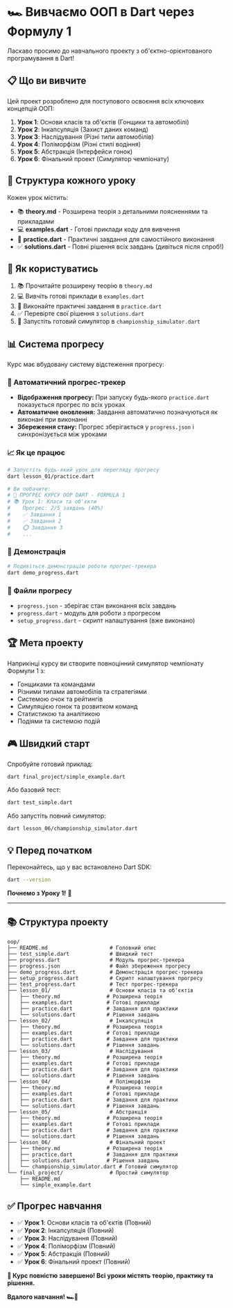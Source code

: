 # 🏎️ Вивчаємо ООП в Dart через Формулу 1

Ласкаво просимо до навчального проекту з об'єктно-орієнтованого програмування в Dart! 

## 📋 Що ви вивчите

Цей проект розроблено для поступового освоєння всіх ключових концепцій ООП:

1. **Урок 1**: Основи класів та об'єктів (Гонщики та автомобілі)
2. **Урок 2**: Інкапсуляція (Захист даних команд)
3. **Урок 3**: Наслідування (Різні типи автомобілів)
4. **Урок 4**: Поліморфізм (Різні стилі водіння)
5. **Урок 5**: Абстракція (Інтерфейси гонок)
6. **Урок 6**: Фінальний проект (Симулятор чемпіонату)

## 🎯 Структура кожного уроку

Кожен урок містить:
- 📚 **theory.md** - Розширена теорія з детальними поясненнями та прикладами
- 💻 **examples.dart** - Готові приклади коду для вивчення
- 🎯 **practice.dart** - Практичні завдання для самостійного виконання
- ✅ **solutions.dart** - Повні рішення всіх завдань (дивіться після спроб!)

## 🚀 Як користуватись

1. 📚 Прочитайте розширену теорію в `theory.md`
2. 💻 Вивчіть готові приклади в `examples.dart`
3. 🎯 Виконайте практичні завдання в `practice.dart`
4. ✅ Перевірте свої рішення з `solutions.dart`
5. 🏁 Запустіть готовий симулятор в `championship_simulator.dart`

## 📊 Система прогресу

Курс має вбудовану систему відстеження прогресу:

### 🎯 Автоматичний прогрес-трекер
- **Відображення прогресу:** При запуску будь-якого `practice.dart` показується прогрес по всіх уроках
- **Автоматичне оновлення:** Завдання автоматично позначуються як виконані при виконанні
- **Збереження стану:** Прогрес зберігається у `progress.json` і синхронізується між уроками

### 📈 Як це працює
```bash
# Запустіть будь-який урок для перегляду прогресу
dart lesson_01/practice.dart

# Ви побачите:
# 🏁 ПРОГРЕС КУРСУ OOP DART - FORMULA 1
# 📚 Урок 1: Класи та об'єкти
#    Прогрес: 2/5 завдань (40%)
#    ✅ Завдання 1
#    ✅ Завдання 2
#    ⭕ Завдання 3
#    ...
```

### 🔧 Демонстрація
```bash
# Подивіться демонстрацію роботи прогрес-трекера
dart demo_progress.dart
```

### 📁 Файли прогресу
- `progress.json` - зберігає стан виконання всіх завдань
- `progress.dart` - модуль для роботи з прогресом
- `setup_progress.dart` - скрипт налаштування (вже виконано)

## 🏆 Мета проекту

Наприкінці курсу ви створите повноцінний симулятор чемпіонату Формули 1 з:
- Гонщиками та командами
- Різними типами автомобілів та стратегіями
- Системою очок та рейтингів
- Симуляцією гонок та розвитком команд
- Статистикою та аналітикою
- Подіями та системою подій

## 🎮 Швидкий старт

Спробуйте готовий приклад:
```bash
dart final_project/simple_example.dart
```

Або базовий тест:
```bash
dart test_simple.dart
```

Або запустіть повний симулятор:
```bash
dart lesson_06/championship_simulator.dart
```

## 💡 Перед початком

Переконайтесь, що у вас встановлено Dart SDK:
```bash
dart --version
```

**Почнемо з Уроку 1!** 🏁

---

## 📚 Структура проекту

```
oop/
├── README.md                    # Головний опис
├── test_simple.dart             # Швидкий тест
├── progress.dart                # Модуль прогрес-трекера
├── progress.json                # Файл збереження прогресу
├── demo_progress.dart           # Демонстрація прогрес-трекера
├── setup_progress.dart          # Скрипт налаштування прогресу
├── test_progress.dart           # Тест прогрес-трекера
├── lesson_01/                   # Основи класів та об'єктів
│   ├── theory.md               # Розширена теорія
│   ├── examples.dart           # Готові приклади
│   ├── practice.dart           # Завдання для практики
│   └── solutions.dart          # Рішення завдань
├── lesson_02/                   # Інкапсуляція
│   ├── theory.md               # Розширена теорія
│   ├── examples.dart           # Готові приклади
│   ├── practice.dart           # Завдання для практики
│   └── solutions.dart          # Рішення завдань
├── lesson_03/                   # Наслідування
│   ├── theory.md               # Розширена теорія
│   ├── examples.dart           # Готові приклади
│   ├── practice.dart           # Завдання для практики
│   └── solutions.dart          # Рішення завдань
├── lesson_04/                   # Поліморфізм
│   ├── theory.md               # Розширена теорія
│   ├── examples.dart           # Готові приклади
│   ├── practice.dart           # Завдання для практики
│   └── solutions.dart          # Рішення завдань
├── lesson_05/                   # Абстракція
│   ├── theory.md               # Розширена теорія
│   ├── examples.dart           # Готові приклади
│   ├── practice.dart           # Завдання для практики
│   └── solutions.dart          # Рішення завдань
├── lesson_06/                   # Фінальний проект
│   ├── theory.md               # Розширена теорія
│   ├── practice.dart           # Завдання для практики
│   ├── solutions.dart          # Рішення завдань
│   └── championship_simulator.dart # Готовий симулятор
└── final_project/               # Простий симулятор
    ├── README.md
    └── simple_example.dart
```

## ✅ Прогрес навчання

- ✅ **Урок 1**: Основи класів та об'єктів (Повний)
- ✅ **Урок 2**: Інкапсуляція (Повний)
- ✅ **Урок 3**: Наслідування (Повний)
- ✅ **Урок 4**: Поліморфізм (Повний)
- ✅ **Урок 5**: Абстракція (Повний)
- ✅ **Урок 6**: Фінальний проект (Повний)

**🎉 Курс повністю завершено! Всі уроки містять теорію, практику та рішення.**

**Вдалого навчання! 🏎️💨** 
